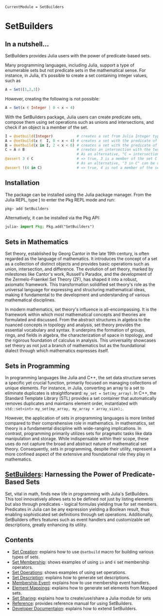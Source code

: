 ```@meta
CurrentModule = SetBuilders
```

# SetBuilders

## In a nutshell...

SetBuilders provides Julia users with the power of predicate-based sets.

Many programming languages, including Julia, support a type of enumerable
sets but not predicate sets in the mathematical sense. For instance,
in Julia, it's possible to create a set containing integer values, such as

```julia
A = Set([1,2,3])
```
However, creating the following is not possible:

```julia
A = Set(x ∈ Integer | 0 < x < 4)
```

With the SetBuilders package, Julia users can create predicate sets, compose
them using set operations such as unions and intersections, and check if an
object is a member of the set.

```julia
I = @setbuild(Integer)           # creates a set from Julia Integer type
A = @setbuild(x ∈  I, 0 < x < 4) # creates a set with the predicate of "0 < x < 4"
B = @setbuild(x in I, 2 < x < 6) # creates a set with the predicate of "2 < x < 6"
C = A ∩ B                        # creates an intersection with the two sets
                                 # As an alternative, "C = intersection(A, B)" can be used
@assert 3 ∈ C                    # => true, 3 is a member of the set C
                                 # As an alternative, "3 in C" can be used
@assert !(4 in C)                # => true, 4 is not a member of the set C
```

## Installation

The package can be installed using the Julia package manager. From the Julia
REPL, type ] to enter the Pkg REPL mode and run:

```julia
pkg> add SetBuilders
```
Alternatively, it can be installed via the Pkg API:

```julia
julia> import Pkg; Pkg.add("SetBuilders")
```

## Sets in Mathematics

Set theory, established by Georg Cantor in the late 19th century, is often
regarded as the language of mathematics. It introduces the concept of a set
as a collection of distinct objects and provides basic operations such as
union, intersection, and difference. The evolution of set theory, marked by
milestones like Cantor's work, Russell's Paradox, and the development of the
Zermelo-Fraenkel Set Theory (ZF), has shaped it into a robust, axiomatic
framework. This transformation solidified set theory's role as the universal
language for expressing and structuring mathematical ideas, making it
fundamental to the development and understanding of various mathematical
disciplines.

In modern mathematics, set theory's influence is all-encompassing. It is the
framework within which most mathematical concepts and theories are formulated
and discussed. From the abstract structures in algebra to the nuanced concepts
in topology and analysis, set theory provides the essential vocabulary and
syntax. It underpins the formation of groups, rings, and fields in algebra,
the characterization of space in topology, and the rigorous foundation of
calculus in analysis. This universality showcases set theory as not just
a branch of mathematics but as the foundational dialect through which
mathematics expresses itself.

## Sets in Programming

In programming languages like Julia and C++, the set data structure serves
a specific yet crucial function, primarily focused on managing collections
of unique elements. For instance, in Julia, converting an array to a set to
eliminate duplicates is straightforward: `my_set = Set(my_array)`. In C++,
the Standard Template Library (STL) provides a set container that
automatically removes duplicates and maintains element order, instantiated
with `std::set<int> my_set(my_array, my_array + array_size);`.

However, the application of sets in programming languages is more limited
compared to their comprehensive role in mathematics. In mathematics, set
theory is a fundamental discipline with wide-ranging implications. In
contrast, programming primarily utilizes sets for pragmatic tasks like data
manipulation and storage. While indispensable within their scope, these uses
do not capture the broad and abstract nature of mathematical set theory.
Consequently, sets in programming, despite their utility, represent a more
confined aspect of the extensive and foundational role they play in
mathematics.

## [SetBuilders](https://github.com/grnydawn/SetBuilders.jl): Harnessing the Power of Predicate-Based Sets

Set, vital in math, finds new life in programming with Julia's SetBuilders.
This tool innovatively allows sets to be defined not just by listing
elements but also through predicates - logical formulas yielding true for
set members. Predicates in Julia can be any expression yielding a Boolean
result, thus enabling sophisticated set definitions through set operations.
Additionally, SetBuilders offers features such as event handlers and
customizable set descriptions, greatly enhancing its utility.

## Contents

* [Set Creation](@ref): explains how to use `@setbuild` macro for building various types of sets.
* [Set Membership](@ref): shows examples of using `in` and `∈` set membership operators.
* [Set Operations](@ref): shows examples of using set operations.
* [Set Description](@ref): explains how to generate set descriptions.
* [Membership Event](@ref): explains how to use membership event handlers.
* [Element Mappings](@ref): explains how to generate set elements from Mapped sets.
* [Set Sharing](@ref): explains how to create/use/share a Julia module for sets
* [Reference](@ref): provides reference manual for using SetBuilders.
* [Developer Documentaion](@ref): explains how to extend SetBuilders.
